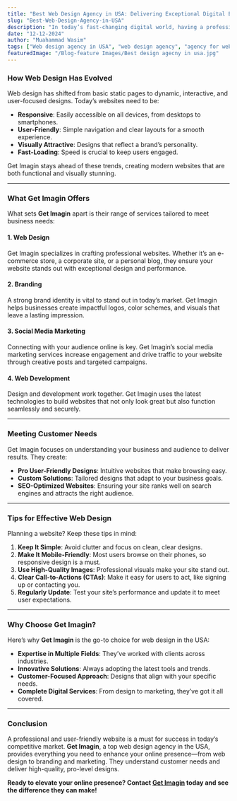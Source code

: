 ```yaml
---
title: "Best Web Design Agency in USA: Delivering Exceptional Digital Experiences"
slug: "Best-Web-Design-Agency-in-USA"
description: "In today’s fast-changing digital world, having a professional online presence is essential. Businesses are competing to grab attention, and web design plays a key role in building trust and engaging audiences. This is where **Get Imagin**, a leading web design agency in the USA, excels. They offer top-notch web design along with branding, social media marketing, and web development. Let’s explore how Get Imagin can help your business thrive online."
date: "12-12-2024"
author: "Muahammad Wasim"
tags: ["Web design agency in USA", "web design agency", "agency for web design" ,"website design agency" ,"digital agency London","design agency, Affordable Web Design Services "] 
featuredImage: "/Blog-feature Images/Best design agecny in usa.jpg" 
---
```



<!-- # Best Web Design Agency in USA: Delivering Exceptional Digital Experiences

In today’s fast-changing digital world, having a professional online presence is essential. Businesses are competing to grab attention, and web design plays a key role in building trust and engaging audiences. This is where **Get Imagin**, a leading web design agency in the USA, excels. They offer top-notch web design along with branding, social media marketing, and web development. Let’s explore how Get Imagin can help your business thrive online.

--- -->

### How Web Design Has Evolved

Web design has shifted from basic static pages to dynamic, interactive, and user-focused designs. Today’s websites need to be:

- **Responsive**: Easily accessible on all devices, from desktops to smartphones.
- **User-Friendly**: Simple navigation and clear layouts for a smooth experience.
- **Visually Attractive**: Designs that reflect a brand’s personality.
- **Fast-Loading**: Speed is crucial to keep users engaged.

Get Imagin stays ahead of these trends, creating modern websites that are both functional and visually stunning.

---

### What Get Imagin Offers

What sets **Get Imagin** apart is their range of services tailored to meet business needs:

#### 1. Web Design
Get Imagin specializes in crafting professional websites. Whether it’s an e-commerce store, a corporate site, or a personal blog, they ensure your website stands out with exceptional design and performance.

#### 2. Branding
A strong brand identity is vital to stand out in today’s market. Get Imagin helps businesses create impactful logos, color schemes, and visuals that leave a lasting impression.

#### 3. Social Media Marketing
Connecting with your audience online is key. Get Imagin’s social media marketing services increase engagement and drive traffic to your website through creative posts and targeted campaigns.

#### 4. Web Development
Design and development work together. Get Imagin uses the latest technologies to build websites that not only look great but also function seamlessly and securely.

---

### Meeting Customer Needs

Get Imagin focuses on understanding your business and audience to deliver results. They create:

- **Pro User-Friendly Designs**: Intuitive websites that make browsing easy.
- **Custom Solutions**: Tailored designs that adapt to your business goals.
- **SEO-Optimized Websites**: Ensuring your site ranks well on search engines and attracts the right audience.

---

### Tips for Effective Web Design

Planning a website? Keep these tips in mind:

1. **Keep It Simple**: Avoid clutter and focus on clean, clear designs.
2. **Make It Mobile-Friendly**: Most users browse on their phones, so responsive design is a must.
3. **Use High-Quality Images**: Professional visuals make your site stand out.
4. **Clear Call-to-Actions (CTAs)**: Make it easy for users to act, like signing up or contacting you.
5. **Regularly Update**: Test your site’s performance and update it to meet user expectations.

---

### Why Choose Get Imagin?

Here’s why **Get Imagin** is the go-to choice for web design in the USA:

- **Expertise in Multiple Fields**: They’ve worked with clients across industries.
- **Innovative Solutions**: Always adopting the latest tools and trends.
- **Customer-Focused Approach**: Designs that align with your specific needs.
- **Complete Digital Services**: From design to marketing, they’ve got it all covered.

---

### Conclusion

A professional and user-friendly website is a must for success in today’s competitive market. **Get Imagin**, a top web design agency in the USA, provides everything you need to enhance your online presence—from web design to branding and marketing. They understand customer needs and deliver high-quality, pro-level designs.

**Ready to elevate your online presence? Contact [Get Imagin](getimagin.com) today and see the difference they can make!**
